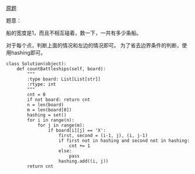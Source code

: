 [原题](https://leetcode.com/problems/battleships-in-a-board/)

题意：


船的宽度是1，而且不相互碰着，数一下，一共有多少条船。




对于每个点，判断上面的情况和左边的情况即可。
为了省去边界条件的判断，使用hashing即可。


```
class Solution(object):
    def countBattleships(self, board):
        """
        :type board: List[List[str]]
        :rtype: int
        """
        cnt = 0
        if not board: return cnt
        n = len(board)
        m = len(board[0])
        hashing = set()
        for i in range(n):
            for j in range(m):
                if board[i][j] == 'X':
                    first, second = (i-1, j), (i, j-1)
                    if first not in hashing and second not in hashing:
                        cnt += 1
                    else:
                        pass
                    hashing.add((i, j))
        return cnt
```